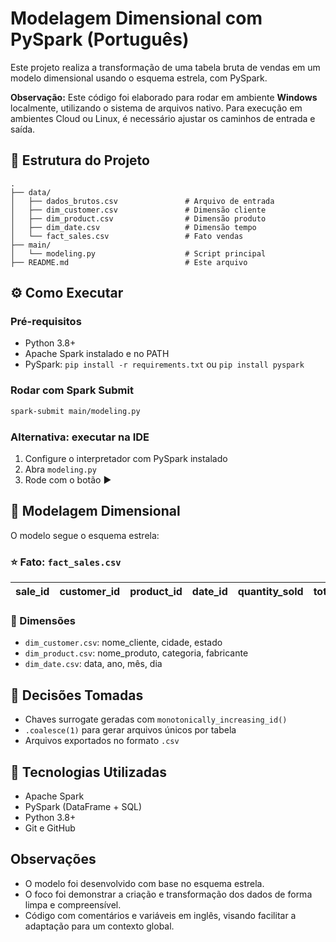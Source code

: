 # Modelagem Dimensional com PySpark (Português)

Este projeto realiza a transformação de uma tabela bruta de vendas em um modelo dimensional usando o esquema estrela, com PySpark.

**Observação:** Este código foi elaborado para rodar em ambiente **Windows** localmente, utilizando o sistema de arquivos nativo. Para execução em ambientes Cloud ou Linux, é necessário ajustar os caminhos de entrada e saída.

## 📂 Estrutura do Projeto

```
.
├── data/
│   ├── dados_brutos.csv               # Arquivo de entrada
│   ├── dim_customer.csv               # Dimensão cliente
│   ├── dim_product.csv                # Dimensão produto
│   ├── dim_date.csv                   # Dimensão tempo
│   └── fact_sales.csv                 # Fato vendas
├── main/
│   └── modeling.py                    # Script principal
├── README.md                          # Este arquivo
```

## ⚙️ Como Executar

### Pré-requisitos

- Python 3.8+
- Apache Spark instalado e no PATH
- PySpark: `pip install -r requirements.txt` ou `pip install pyspark`

### Rodar com Spark Submit

```bash
spark-submit main/modeling.py
```

### Alternativa: executar na IDE

1. Configure o interpretador com PySpark instalado
2. Abra `modeling.py`
3. Rode com o botão ▶️

## 🧱 Modelagem Dimensional

O modelo segue o esquema estrela:

### ⭐ Fato: `fact_sales.csv`

| sale_id | customer_id | product_id | date_id | quantity_sold | total_value |
|---------|-------------|------------|---------|----------------|-------------|

### 📘 Dimensões

- `dim_customer.csv`: nome_cliente, cidade, estado
- `dim_product.csv`: nome_produto, categoria, fabricante
- `dim_date.csv`: data, ano, mês, dia

## 📌 Decisões Tomadas

- Chaves surrogate geradas com `monotonically_increasing_id()`
- `.coalesce(1)` para gerar arquivos únicos por tabela
- Arquivos exportados no formato `.csv`

## 🧰 Tecnologias Utilizadas

- Apache Spark
- PySpark (DataFrame + SQL)
- Python 3.8+
- Git e GitHub

## Observações

- O modelo foi desenvolvido com base no esquema estrela.
- O foco foi demonstrar a criação e transformação dos dados de forma limpa e compreensível.
- Código com comentários e variáveis em inglês, visando facilitar a adaptação para um contexto global. 



